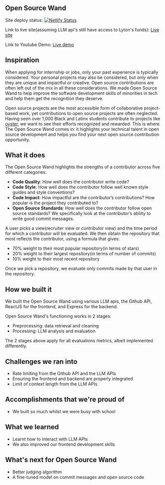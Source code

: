 ## Open Source Wand
Site deploy status: [![Netlify Status](https://api.netlify.com/api/v1/badges/8f31657a-e4af-4af0-af22-96fe74884f47/deploy-status)](https://app.netlify.com/sites/open-source-wand/deploys)

Link to live site(assuming LLM api's still have access to Lyton's funds): [Live site](https://open-source-wand.netlify.app/)

Link to Youtube Demo: [Live demo](https://youtu.be/r7oQa1MlaEs)

## Inspiration
When applying for internship or jobs, only your past experience is typically considered. Your personal projects may also be considered, but only when they are unique and impactful or creative. Open source contributions are often left out of the mix in all these considerations. We made Open Source Wand to help improve the software development skills of minorities in tech and help them get the recognition they deserve.

Open source projects are the most accessible form of collaborative project-based work, yet 
contributions to open source projects are often neglected. Having seen over 1,000 Black and 
Latinx students contribute to projects like 
[oyster](https://github.com/colorstackorg/oyster), we want to see their efforts recognized and rewarded. This is 
where The Open Source Wand comes in: it highlights your technical talent in open source 
development and helps you find your next open source contribution opportunity. 

## What it does
The Open Source Wand highlights the strengths of a contributor across five different 
categories:
- **Code Quality**: How well does the contributor write code?
- **Code Style**: How well does the contributor follow well known style guides and style 
  conventions?
- **Code Impact**: How impactful are the contributor’s contributions? How popular is the 
  project they contributed to?
- **Open Source Standards**: How well does the contributor follow open source standards? We 
  specifically look at the contributor’s ability to write good commit messages.

A user picks a view(recruiter view or contributor view) and the time period for which a contributor will be evaluated. We then obtain the repository that most reflects the contributor, using a formula that gives:
- 70% weight to their most popular repository(in terms of stars)
- 20% weight to their largest repository(in terms of number of commits)
- 10% weight to their most recent repository

Once we pick a repository, we evaluate only commits made by that user in the repository.


## How we built it

We built the Open Source Wand using various LLM apis, the Github API, ReactJS for the frontend, and Express for the backend.

Open Source Wand's functioning works in 2 stages: 
- Preprocessing: data retrieval and cleaning
- Processing: LLM analysis and evaluation

The 2 stages above apply for all evaluations metrics, albeit implemented differently.


## Challenges we ran into

- Rate limiting from the Github API and the LLM APIs
- Ensuring the frontend and backend are properly integrated
- Limit of context length from the LLM APIs

## Accomplishments that we're proud of
- We built so much whilst we were busy with school


## What we learned
- Learnt how to interact with LLM APIs
- We also improved our frontend development skills

## What's next for Open Source Wand
- Better judging algorithm
- A fine-tuned model on commit messages and open source code
